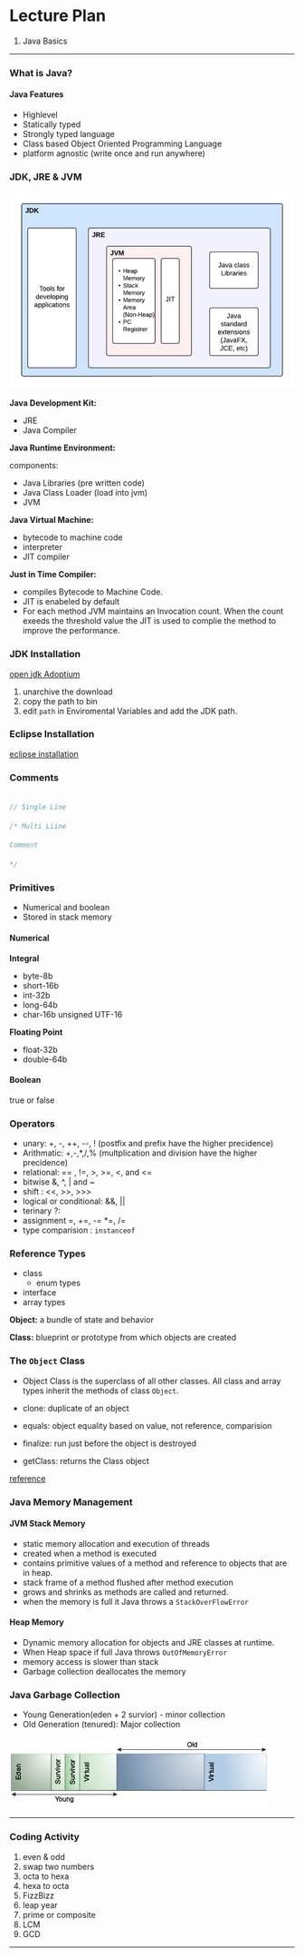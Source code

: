 # Lecture Plan

1. Java Basics

---

### What is Java?

#### Java Features

- Highlevel
- Statically typed
- Strongly typed language
- Class based Object Oriented Programming Language
- platform agnostic (write once and run anywhere)

### JDK, JRE & JVM


![jdk-jre-jvm](./images/jdk-jre-jvm.png)

**Java Development Kit:**

- JRE
- Java Compiler

**Java Runtime Environment:** 

components: 

- Java Libraries (pre written code)
- Java Class Loader (load into jvm)
- JVM

**Java Virtual Machine:** 

- bytecode to machine code
- interpreter
- JIT compiler

**Just in Time Compiler:**

- compiles Bytecode to Machine Code.
- JIT is enabeled by default
- For each method JVM maintains an Invocation count. When the count exeeds the threshold value the JIT is used to complie the method to improve the performance.

### JDK Installation

[open jdk Adoptium](https://adoptium.net/en-GB/)

1. unarchive the download
2. copy the path to bin
3. edit `path` in Enviromental Variables and add the JDK path.

### Eclipse Installation


[eclipse installation](https://www.eclipse.org/downloads/packages/)

### Comments

```java

// Single Line

/* Multi Liine

Comment

*/

```

### Primitives

- Numerical and boolean
- Stored in stack memory

#### Numerical
**Integral**

- byte-8b 
- short-16b
- int-32b
- long-64b
- char-16b unsigned UTF-16 

**Floating Point**

- float-32b 
- double-64b

#### Boolean

true or false

### Operators

- unary: +, -, ++, --, ! (postfix and prefix have the higher precidence)
- Arithmatic: +,-,*,/,% (multplication and division have the higher precidence)
- relational: == , !=, >, >=, <, and <=
- bitwise &, ^, | and ~
- shift : <<, >>, >>>
- logical or conditional: &&, ||
- terinary ?:
- assignment =, +=, -= *=, /=
- type comparision : `instanceof`

### Reference Types

- class
  - enum types 
- interface
- array types

**Object:** a bundle of state and behavior

**Class:**  blueprint or prototype from which objects are created


### The `Object` Class

- Object Class is the superclass of all other classes. All class and array types inherit the methods of class `Object`.

- clone: duplicate of an object
- equals: object equality based on value, not reference, comparision
- finalize: run just before the object is destroyed 
- getClass: returns the Class object


[reference](https://docs.oracle.com/javase/specs/jls/se7/html/jls-4.html)


### Java Memory Management

#### JVM Stack Memory

- static memory allocation and execution of threads
- created when a method is executed
- contains primitive values of a method and reference to objects that are in heap.
- stack frame of a method flushed after method execution
- grows and shrinks as methods are called and returned.
- when the memory is full it Java throws a `StackOverFlowError`

#### Heap Memory

- Dynamic memory allocation for objects and JRE classes at runtime.
- When Heap space if full Java throws `OutOfMemoryError`
- memory access is slower than stack
- Garbage collection deallocates the memory


### Java Garbage Collection

- Young Generation(eden + 2 survior) - minor collection
- Old Generation (tenured): Major collection

![java garbage collection](./images/java-gc-generations.png)

----

### Coding Activity

1. even & odd
2. swap two numbers
3. octa to hexa
4. hexa to octa
5. FizzBizz
6. leap year
7. prime or composite
8. LCM
9. GCD

---


